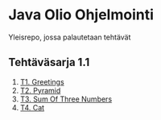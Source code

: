 # Java Olio Ohjelmointi
Yleisrepo, jossa palautetaan tehtävät
## Tehtäväsarja 1.1
1. [T1. Greetings](https://github.com/PatrickJaloScott/JavaOlioOhjelmointi/blob/7f4334bf8606e979a3c0e61624e122d60bfa2564/Assignments_01/src/Greeting.java)
2. [T2. Pyramid](https://github.com/PatrickJaloScott/JavaOlioOhjelmointi/blob/7f4334bf8606e979a3c0e61624e122d60bfa2564/Assignments_01/src/Pyramid.java)
3. [T3. Sum Of Three Numbers](https://github.com/PatrickJaloScott/JavaOlioOhjelmointi/blob/7f4334bf8606e979a3c0e61624e122d60bfa2564/Assignments_01/src/SumOfThreeNumbers.java)
4. [T4. Cat](https://github.com/PatrickJaloScott/JavaOlioOhjelmointi/blob/7f4334bf8606e979a3c0e61624e122d60bfa2564/Assignments_01/src/Cat.java)
